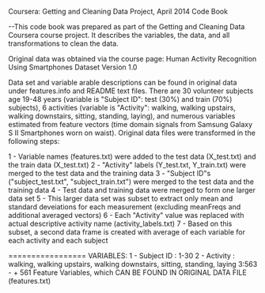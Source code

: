 Coursera: Getting and Cleaning Data Project, April 2014
Code Book

--This code book was prepared as part of the Getting and Cleaning Data Coursera course project. It describes the variables, the data, and all transformations to clean the data.

Original data was obtained via the course page: Human Activity Recognition Using Smartphones Dataset Version 1.0

Data set and variable arable descriptions can be found in original data under features.info and README text files. There are 30 volunteer subjects age 19-48 years (variable is "Subject ID": test (30%) and train (70%) subjects), 6 activities (variable is "Activity": walking, walking upstairs, walking downstairs, sitting, standing, laying), and numerous variables estimated from feature vectors (time domain signals from Samsung Galaxy S II Smartphones worn on waist). Original data files were transformed in the following steps:

1 - Variable names (features.txt) were added to the test data (X_test.txt) and the train data (X_test.txt)
2 - "Activity" labels (Y_test.txt, Y_train.txt) were merged to the test data and the training data
3 - "Subject ID"s ("subject_test.txt", "subject_train.txt") were merged to the test data and the training data
4 - Test data and training data were merged to form one larger data set
5 - This larger data set was subset to extract only mean and standard deveiations for each measurement (excluding meanFreqs and additional averaged vectors)
6 - Each "Activity" value was replaced with actual descriptive activity name (activity_labels.txt)
7 - Based on this subset, a second data frame is created with average of each variable for each activity and each subject

=================
VARIABLES:
1 - Subject ID : 1-30
2 - Activity : walking, walking upstairs, walking downstairs, sitting, standing, laying
3:563 - + 561 Feature Variables, which CAN BE FOUND IN ORIGINAL DATA FILE (features.txt)
